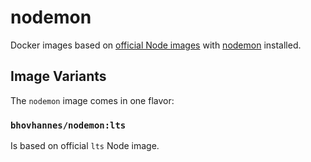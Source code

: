 # nodemon

Docker images based on [official Node images](https://hub.docker.com/_/node) with [nodemon](https://github.com/remy/nodemon) installed.

## Image Variants

The `nodemon` image comes in one flavor: 

### `bhovhannes/nodemon:lts`
Is based on official `lts` Node image.
